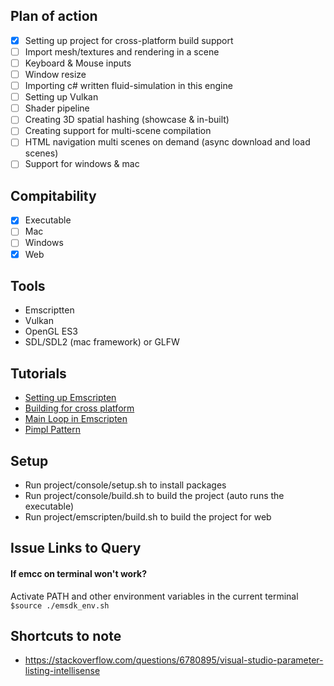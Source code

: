 
## Plan of action
- [x] Setting up project for cross-platform build support
- [ ] Import mesh/textures and rendering in a scene
- [ ] Keyboard & Mouse inputs
- [ ] Window resize
- [ ] Importing c# written fluid-simulation in this engine
- [ ] Setting up Vulkan
- [ ] Shader pipeline
- [ ] Creating 3D spatial hashing (showcase & in-built)
- [ ] Creating support for multi-scene compilation
- [ ] HTML navigation multi scenes on demand (async download and load scenes)
- [ ] Support for windows & mac

## Compitability
- [x] Executable
- [ ] Mac
- [ ] Windows
- [x] Web

## Tools
- Emscriptten
- Vulkan
- OpenGL ES3
- SDL/SDL2 (mac framework) or GLFW

## Tutorials
- [Setting up Emscripten](https://emscripten.org/docs/getting_started/Tutorial.html#tutorial)
- [Building for cross platform](https://marcelbraghetto.github.io/a-simple-triangle/2019/03/02/part-01/)
- [Main Loop in Emscripten](https://emscripten.org/docs/porting/emscripten-runtime-environment.html)
- [Pimpl Pattern](https://oliora.github.io/2015/12/29/pimpl-and-rule-of-zero.html)

## Setup
- Run project/console/setup.sh to install packages
- Run project/console/build.sh to build the project (auto runs the executable)
- Run project/emscripten/build.sh to build the project for web

## Issue Links to Query
#### If emcc on terminal won't work?
  Activate PATH and other environment variables in the current terminal `` $source ./emsdk_env.sh ``
  
## Shortcuts to note
- https://stackoverflow.com/questions/6780895/visual-studio-parameter-listing-intellisense